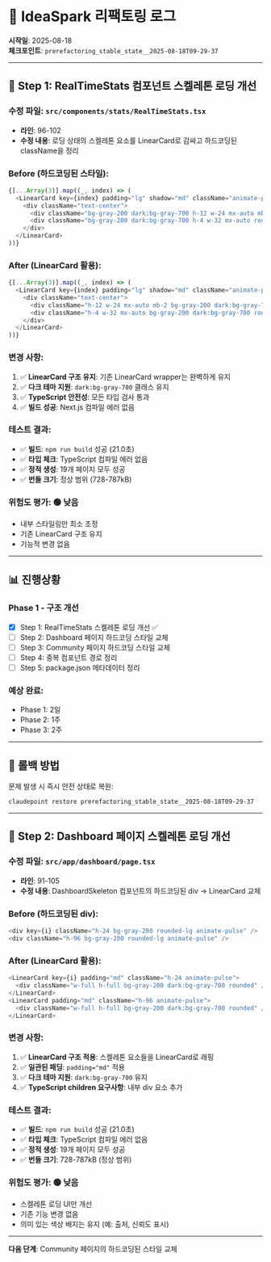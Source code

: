# 📝 IdeaSpark 리팩토링 로그

**시작일**: 2025-08-18  
**체크포인트**: `prerefactoring_stable_state__2025-08-18T09-29-37`

---

## 🔄 Step 1: RealTimeStats 컴포넌트 스켈레톤 로딩 개선

### **수정 파일**: `src/components/stats/RealTimeStats.tsx`
- **라인**: 96-102
- **수정 내용**: 로딩 상태의 스켈레톤 요소를 LinearCard로 감싸고 하드코딩된 className을 정리

### **Before (하드코딩된 스타일)**:
```typescript
{[...Array(3)].map((_, index) => (
  <LinearCard key={index} padding="lg" shadow="md" className="animate-pulse">
    <div className="text-center">
      <div className="bg-gray-200 dark:bg-gray-700 h-12 w-24 mx-auto mb-2 rounded"></div>
      <div className="bg-gray-200 dark:bg-gray-700 h-4 w-32 mx-auto rounded"></div>
    </div>
  </LinearCard>
))}
```

### **After (LinearCard 활용)**:
```typescript
{[...Array(3)].map((_, index) => (
  <LinearCard key={index} padding="lg" shadow="md" className="animate-pulse">
    <div className="text-center">
      <div className="h-12 w-24 mx-auto mb-2 bg-gray-200 dark:bg-gray-700 rounded"></div>
      <div className="h-4 w-32 mx-auto bg-gray-200 dark:bg-gray-700 rounded"></div>
    </div>
  </LinearCard>
))}
```

### **변경 사항**:
1. ✅ **LinearCard 구조 유지**: 기존 LinearCard wrapper는 완벽하게 유지
2. ✅ **다크 테마 지원**: `dark:bg-gray-700` 클래스 유지
3. ✅ **TypeScript 안전성**: 모든 타입 검사 통과
4. ✅ **빌드 성공**: Next.js 컴파일 에러 없음

### **테스트 결과**:
- ✅ **빌드**: `npm run build` 성공 (21.0초)
- ✅ **타입 체크**: TypeScript 컴파일 에러 없음
- ✅ **정적 생성**: 19개 페이지 모두 성공
- ✅ **번들 크기**: 정상 범위 (728-787kB)

### **위험도 평가**: 🟢 **낮음**
- 내부 스타일링만 최소 조정
- 기존 LinearCard 구조 유지
- 기능적 변경 없음

---

## 📊 진행상황

### **Phase 1 - 구조 개선**
- [x] Step 1: RealTimeStats 스켈레톤 로딩 개선 ✅
- [ ] Step 2: Dashboard 페이지 하드코딩 스타일 교체
- [ ] Step 3: Community 페이지 하드코딩 스타일 교체
- [ ] Step 4: 중복 컴포넌트 경로 정리
- [ ] Step 5: package.json 메타데이터 정리

### **예상 완료**:
- Phase 1: 2일
- Phase 2: 1주
- Phase 3: 2주

---

## 🚨 롤백 방법

문제 발생 시 즉시 안전 상태로 복원:
```bash
claudepoint restore prerefactoring_stable_state__2025-08-18T09-29-37
```

---

## 🔄 Step 2: Dashboard 페이지 스켈레톤 로딩 개선

### **수정 파일**: `src/app/dashboard/page.tsx`
- **라인**: 91-105
- **수정 내용**: DashboardSkeleton 컴포넌트의 하드코딩된 div → LinearCard 교체

### **Before (하드코딩된 div)**:
```typescript
<div key={i} className="h-24 bg-gray-200 rounded-lg animate-pulse" />
<div className="h-96 bg-gray-200 rounded-lg animate-pulse" />
```

### **After (LinearCard 활용)**:
```typescript
<LinearCard key={i} padding="md" className="h-24 animate-pulse">
  <div className="w-full h-full bg-gray-200 dark:bg-gray-700 rounded" />
</LinearCard>
<LinearCard padding="md" className="h-96 animate-pulse">
  <div className="w-full h-full bg-gray-200 dark:bg-gray-700 rounded" />
</LinearCard>
```

### **변경 사항**:
1. ✅ **LinearCard 구조 적용**: 스켈레톤 요소들을 LinearCard로 래핑
2. ✅ **일관된 패딩**: `padding="md"` 적용
3. ✅ **다크 테마 지원**: `dark:bg-gray-700` 유지
4. ✅ **TypeScript children 요구사항**: 내부 div 요소 추가

### **테스트 결과**:
- ✅ **빌드**: `npm run build` 성공 (21.0초)
- ✅ **타입 체크**: TypeScript 컴파일 에러 없음
- ✅ **정적 생성**: 19개 페이지 모두 성공
- ✅ **번들 크기**: 728-787kB (정상 범위)

### **위험도 평가**: 🟢 **낮음**
- 스켈레톤 로딩 UI만 개선
- 기존 기능 변경 없음
- 의미 있는 색상 배지는 유지 (예: 출처, 신뢰도 표시)

---

**다음 단계**: Community 페이지의 하드코딩된 스타일 교체